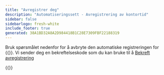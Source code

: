 ```yaml
---
title: "Avregistrer deg"
description: "Automatiseringssett - Avregistrering av kontortid"
sidebar: false
sidebarlogo: fresh-white
include_footer: true
generated: 38A1BD32A8A2D984418B1C28E7309FBF22188319
---
```


Bruk spørsmålet nedenfor for å avbryte den automatiske registreringen for {{<product-name>}}. Vi sender deg en bekreftelseskode som du kan bruke til å [Bekreft avregistrering](/nb/office-hours/unregister-confirm)

{{<questions name="/content/nb/office-hours/unregister.json" completed="Takk for at du fullførte spørsmål om avregistrering" showNavigationButtons="false" locale="nb">}}
